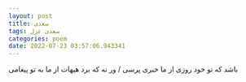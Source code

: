```yaml
---
layout: post
title: سعدی
tags: سعدی غزل
categories: poem
date: 2022-07-23 03:57:06.943341
---
```


باشد که تو خود روزی از ما خبری پرسی / ور نه که برد هیهات از ما به تو پیغامی